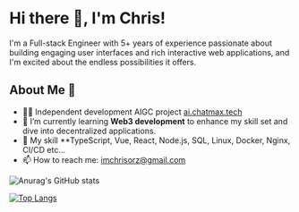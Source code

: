 # Hi there 👋, I'm Chris!

I'm a Full-stack Engineer with 5+ years of experience passionate about building engaging user interfaces and rich interactive web applications, and I'm excited about the endless possibilities it offers.

## About Me 🚀

- 👨‍💻 Independent development AIGC project [ai.chatmax.tech](https://ai.chatmax.tech)
- 🌱 I’m currently learning **Web3 development** to enhance my skill set and dive into decentralized applications.
- 💬 My skill **TypeScript, Vue, React, Node.js, SQL, Linux, Docker, Nginx, CI/CD etc...
- 📫 How to reach me: [imchrisorz@gmail.com](imchrisorz@gmail.com)

![Anurag's GitHub stats](https://github-readme-stats.vercel.app/api?username=imchrischen)

[![Top Langs](https://github-readme-stats.vercel.app/api/top-langs/?username=imchrischen&layout=compact&hide=html,SCSS,less,ejs,php,stylus)](https://github.com/anuraghazra/github-readme-stats)
